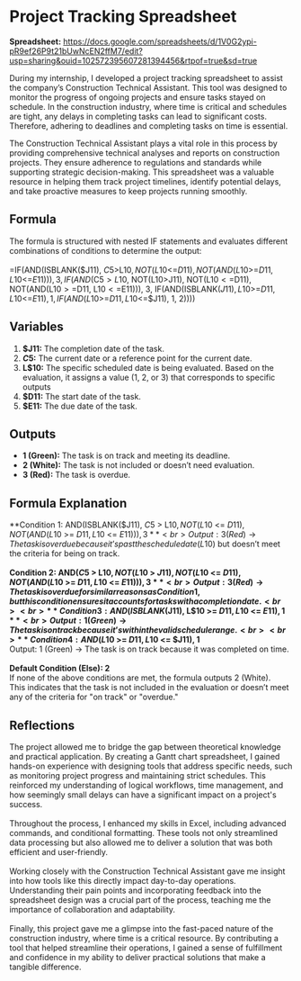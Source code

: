 # Project Tracking Spreadsheet
**Spreadsheet:** https://docs.google.com/spreadsheets/d/1V0G2ypi-pR9ef26P9t21bUwNcEN2ffM7/edit?usp=sharing&ouid=102572395607281394456&rtpof=true&sd=true

During my internship, I developed a project tracking spreadsheet to assist the company’s Construction Technical Assistant. This tool was designed to monitor the progress of ongoing projects and ensure tasks stayed on schedule. In the construction industry, where time is critical and schedules are tight, any delays in completing tasks can lead to significant costs. Therefore, adhering to deadlines and completing tasks on time is essential. <br>

The Construction Technical Assistant plays a vital role in this process by providing comprehensive technical analyses and reports on construction projects. They ensure adherence to regulations and standards while supporting strategic decision-making. This spreadsheet was a valuable resource in helping them track project timelines, identify potential delays, and take proactive measures to keep projects running smoothly.

## Formula
The formula is structured with nested IF statements and evaluates different combinations of conditions to determine the output: <br> <br>
=IF(AND(ISBLANK($J11), $C$5>L$10, NOT(L$10<=$D11), NOT(AND(L$10>=$D11, L$10<=$E11))), 3, IF(AND($C$5>L$10, NOT(L$10>$J11), NOT(L$10<=$D11), NOT(AND(L$10>=$D11, L$10<=$E11))), 3, IF(AND(ISBLANK($J11), L$10>=$D11, L$10<=$E11), 1, IF(AND(L$10>=$D11, L$10<=$J11), 1, 2))))

## Variables
1. **$J11:** The completion date of the task.
2. **$C$5:** The current date or a reference point for the current date.
3. **L$10:** The specific scheduled date is being evaluated. Based on the evaluation, it assigns a value (1, 2, or 3) that corresponds to specific outputs
4. **$D11:** The start date of the task.
5. **$E11:** The due date of the task.

## Outputs
* **1 (Green):** The task is on track and meeting its deadline.
* **2 (White):** The task is not included or doesn’t need evaluation.
* **3 (Red):** The task is overdue.

## Formula Explanation
**Condition 1: AND(ISBLANK($J11), $C$5 > L$10, NOT(L$10 <= $D11), NOT(AND(L$10 >= $D11, L$10 <= $E11))), 3** <br>
Output: 3 (Red) → The task is overdue because it’s past the schedule date (L$10) but doesn’t meet the criteria for being on track.
<br> <br>
**Condition 2: AND($C$5 > L$10, NOT(L$10 > $J11), NOT(L$10 <= $D11), NOT(AND(L$10 >= $D11, L$10 <= $E11))), 3** <br>
Output: 3 (Red) → The task is overdue for similar reasons as Condition 1, but this condition ensures it accounts for tasks with a completion date.
<br> <br>
**Condition 3: AND(ISBLANK($J11), L$10 >= $D11, L$10 <= $E11), 1** <br>
Output: 1 (Green) → The task is on track because it’s within the valid schedule range.
<br> <br>
**Condition 4: AND(L$10 >= $D11, L$10 <= $J11), 1** <br>
Output: 1 (Green) → The task is on track because it was completed on time.
<br> <br>
**Default Condition (Else): 2** <br>
If none of the above conditions are met, the formula outputs 2 (White). <br>
This indicates that the task is not included in the evaluation or doesn’t meet any of the criteria for "on track" or "overdue."

## Reflections
The project allowed me to bridge the gap between theoretical knowledge and practical application. By creating a Gantt chart spreadsheet, I gained hands-on experience with designing tools that address specific needs, such as monitoring project progress and maintaining strict schedules. This reinforced my understanding of logical workflows, time management, and how seemingly small delays can have a significant impact on a project's success.
<br> <br>
Throughout the process, I enhanced my skills in Excel, including advanced commands, and conditional formatting. These tools not only streamlined data processing but also allowed me to deliver a solution that was both efficient and user-friendly.
<br> <br>
Working closely with the Construction Technical Assistant gave me insight into how tools like this directly impact day-to-day operations. Understanding their pain points and incorporating feedback into the spreadsheet design was a crucial part of the process, teaching me the importance of collaboration and adaptability.
<br> <br>
Finally, this project gave me a glimpse into the fast-paced nature of the construction industry, where time is a critical resource. By contributing a tool that helped streamline their operations, I gained a sense of fulfillment and confidence in my ability to deliver practical solutions that make a tangible difference.
